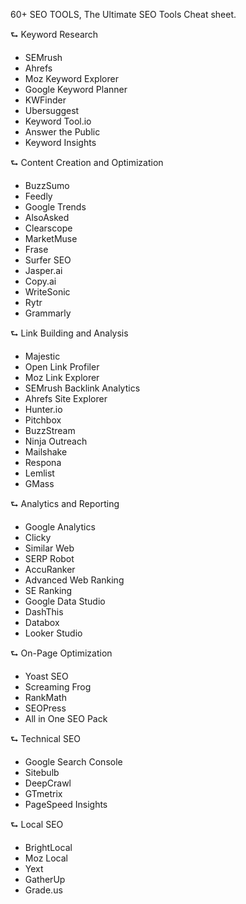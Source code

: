 60+ SEO TOOLS, The Ultimate SEO Tools Cheat sheet. 

 ⮑ Keyword Research
- SEMrush
- Ahrefs
- Moz Keyword Explorer
- Google Keyword Planner
- KWFinder
- Ubersuggest
- Keyword Tool.io
- Answer the Public
- Keyword Insights

⮑ Content Creation and Optimization
- BuzzSumo
- Feedly
- Google Trends
- AlsoAsked
- Clearscope
- MarketMuse
- Frase
- Surfer SEO
- Jasper.ai
- Copy.ai
- WriteSonic
- Rytr
- Grammarly

 ⮑ Link Building and Analysis
- Majestic
- Open Link Profiler
- Moz Link Explorer
- SEMrush Backlink Analytics
- Ahrefs Site Explorer
- Hunter.io
- Pitchbox
- BuzzStream
- Ninja Outreach
- Mailshake
- Respona
- Lemlist
- GMass

 ⮑ Analytics and Reporting
- Google Analytics
- Clicky
- Similar Web
- SERP Robot
- AccuRanker
- Advanced Web Ranking
- SE Ranking
- Google Data Studio
- DashThis
- Databox
- Looker Studio

 ⮑ On-Page Optimization
- Yoast SEO
- Screaming Frog
- RankMath
- SEOPress
- All in One SEO Pack

 ⮑ Technical SEO
- Google Search Console
- Sitebulb
- DeepCrawl
- GTmetrix
- PageSpeed Insights

⮑ Local SEO
- BrightLocal
- Moz Local
- Yext
- GatherUp
- Grade.us


